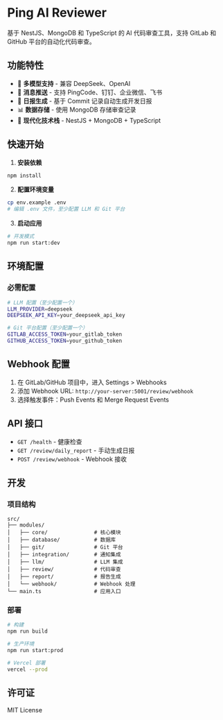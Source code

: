 # Ping AI Reviewer

基于 NestJS、MongoDB 和 TypeScript 的 AI 代码审查工具，支持 GitLab 和 GitHub 平台的自动化代码审查。

## 功能特性

- 🚀 **多模型支持** - 兼容 DeepSeek、OpenAI
- 📢 **消息推送** - 支持 PingCode、钉钉、企业微信、飞书
- 📅 **日报生成** - 基于 Commit 记录自动生成开发日报
- 📊 **数据存储** - 使用 MongoDB 存储审查记录
- 🔧 **现代化技术栈** - NestJS + MongoDB + TypeScript

## 快速开始

1. **安装依赖**
```bash
npm install
```

2. **配置环境变量**
```bash
cp env.example .env
# 编辑 .env 文件，至少配置 LLM 和 Git 平台
```

3. **启动应用**
```bash
# 开发模式
npm run start:dev
```

## 环境配置

### 必需配置
```bash
# LLM 配置（至少配置一个）
LLM_PROVIDER=deepseek
DEEPSEEK_API_KEY=your_deepseek_api_key

# Git 平台配置（至少配置一个）
GITLAB_ACCESS_TOKEN=your_gitlab_token
GITHUB_ACCESS_TOKEN=your_github_token
```

## Webhook 配置

1. 在 GitLab/GitHub 项目中，进入 Settings > Webhooks
2. 添加 Webhook URL: `http://your-server:5001/review/webhook`
3. 选择触发事件：Push Events 和 Merge Request Events

## API 接口

- `GET /health` - 健康检查
- `GET /review/daily_report` - 手动生成日报
- `POST /review/webhook` - Webhook 接收

## 开发

### 项目结构
```
src/
├── modules/
│   ├── core/               # 核心模块
│   ├── database/           # 数据库
│   ├── git/                # Git 平台
│   ├── integration/        # 通知集成
│   ├── llm/                # LLM 集成
│   ├── review/             # 代码审查
│   ├── report/             # 报告生成
│   └── webhook/            # Webhook 处理
└── main.ts                 # 应用入口
```

### 部署
```bash
# 构建
npm run build

# 生产环境
npm run start:prod

# Vercel 部署
vercel --prod
```

## 许可证

MIT License

